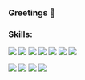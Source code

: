 ### Greetings 👋

### Skills:
<img src="https://img.shields.io/badge/Python-black?style=for-the-badge&logo=python&logoColor=red"/> <img src="https://img.shields.io/badge/Django-black?style=for-the-badge&logo=django&logoColor=red"/> <img src="https://img.shields.io/badge/flask-black?style=for-the-badge&logo=flask&logoColor=red"/>
<img src="https://img.shields.io/badge/mysql-black?style=for-the-badge&logo=mysql&logoColor=red"/> <img src="https://img.shields.io/badge/Pandas-black?style=for-the-badge&logo=pandas&logoColor=red"/>
<img src="https://img.shields.io/badge/docker-black?style=for-the-badge&logo=docker&logoColor=red"/> <img src="https://img.shields.io/badge/telegram-black?style=for-the-badge&logo=telegram&logoColor=red"/>

<img src="https://img.shields.io/badge/javascript-black?style=for-the-badge&logo=javascript&logoColor=red"/> <img src="https://img.shields.io/badge/react-black?style=for-the-badge&logo=react&logoColor=red"/> <img src="https://img.shields.io/badge/html5-black?style=for-the-badge&logo=html5&logoColor=red"/> <img src="https://img.shields.io/badge/aiohttp-black?style=for-the-badge&logo=aiohttp&logoColor=red"/>

